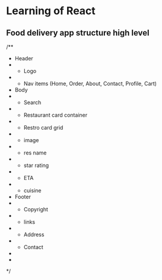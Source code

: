 # Learning of React

## Food delivery app structure high level

/**
 * Header
 * - Logo
 * - Nav items (Home, Order, About, Contact, Profile, Cart)
 * Body
 * - Search
 * - Restaurant card container
 *  - Restro card grid
 *    - image
 *    - res name
 *    - star rating
 *    - ETA
 *    - cuisine
 * Footer
 * - Copyright
 * - links
 * - Address
 * - Contact
 *
 *
 */